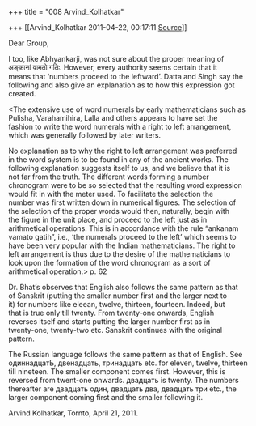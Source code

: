 +++
title = "008 Arvind_Kolhatkar"

+++
[[Arvind_Kolhatkar	2011-04-22, 00:17:11 [Source](https://groups.google.com/g/samskrita/c/Y_gYBLi9VMo)]]



Dear Group,  
  
I too, like Abhyankarji, was not sure about the proper meaning of  
अङ्कानां वामतो गतिः. However, every authority seems certain that it  
means that ‘numbers proceed to the leftward’. Datta and Singh say the  
following and also give an explanation as to how this expression got  
created.  
  
\<The extensive use of word numerals by early mathematicians such as  
Pulisha, Varahamihira, Lalla and others appears to have set the  
fashion to write the word numerals with a right to left arrangement,  
which was generally followed by later writers.  
  
No explanation as to why the right to left arrangement was preferred  
in the word system is to be found in any of the ancient works. The  
following explanation suggests itself to us, and we believe that it is  
not far from the truth. The different words forming a number  
chronogram were to be so selected that the resulting word expression  
would fit in with the meter used. To facilitate the selection the  
number was first written down in numerical figures. The selection of  
the selection of the proper words would then, naturally, begin with  
the figure in the unit place, and proceed to the left just as in  
arithmetical operations. This is in accordance with the rule “ankanam  
vamato gatih”, i.e., ‘the numerals proceed to the left’ which seems to  
have been very popular with the Indian mathematicians. The right to  
left arrangement is thus due to the desire of the mathematicians to  
look upon the formation of the word chronogram as a sort of  
arithmetical operation.> p. 62  
  
Dr. Bhat’s observes that English also follows the same pattern as that  
of Sanskrit (putting the smaller number first and the larger next to  
it) for numbers like eleean, twelve, thirteen, fourteen. Indeed, but  
that is true only till twenty. From twenty-one onwards, English  
reverses itself and starts putting the larger number first as in  
twenty-one, twenty-two etc. Sanskrit continues with the original  
pattern.  
  
The Russian language follows the same pattern as that of English. See  
одиннадцатЬ, двенадцать, тринадцать etc. for eleven, twelve, thirteen  
till nineteen. The smaller component comes first. However, this is  
reversed from twent-one onwards. двадцать is twenty. The numbers  
thereafter are двадцать один, двадцать два, двадцать три etc., the  
larger component coming first and the smaller following it.  
  
Arvind Kolhatkar, Tornto, April 21, 2011.  
  
  
  

